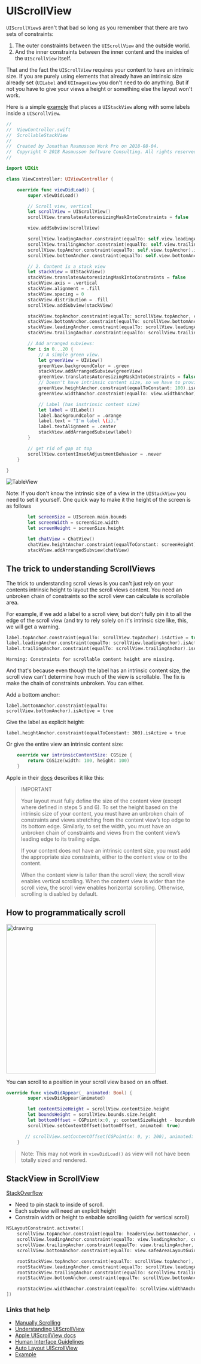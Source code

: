 # UIScrollView

`UIScrollView`s aren't that bad so long as you remember that there are two sets of constraints:

1. The outer constraints between the `UIScrollView` and the outside world.
2. And the inner constraints between the inner content and the insides of the `UIScrollView` itself.

That and the fact the `UIScrollView` requires your content to have an intrinsic size. If you are purely using elements that already have an intrinsic size already set (`UILabel` and `UIImageView` you don't need to do anything. But if not you have to give your views a height or something else the layout won't work.

Here is a simple [example](https://blog.alltheflow.com/scrollable-uistackview) that places a `UIStackView` along with some labels inside a `UIScrollView`.

```swift
//
//  ViewController.swift
//  ScrollableStackView
//
//  Created by Jonathan Rasmusson Work Pro on 2018-08-04.
//  Copyright © 2018 Rasmusson Software Consulting. All rights reserved.
//

import UIKit

class ViewController: UIViewController {

    override func viewDidLoad() {
        super.viewDidLoad()

        // Scroll view, vertical
        let scrollView = UIScrollView()
        scrollView.translatesAutoresizingMaskIntoConstraints = false

        view.addSubview(scrollView)

        scrollView.leadingAnchor.constraint(equalTo: self.view.leadingAnchor).isActive = true
        scrollView.trailingAnchor.constraint(equalTo: self.view.trailingAnchor).isActive = true
        scrollView.topAnchor.constraint(equalTo: self.view.topAnchor).isActive = true
        scrollView.bottomAnchor.constraint(equalTo: self.view.bottomAnchor).isActive = true

        // 2. Content is a stack view
        let stackView = UIStackView()
        stackView.translatesAutoresizingMaskIntoConstraints = false
        stackView.axis = .vertical
        stackView.alignment = .fill
        stackView.spacing = 0
        stackView.distribution = .fill
        scrollView.addSubview(stackView)

        stackView.topAnchor.constraint(equalTo: scrollView.topAnchor, constant: 0).isActive = true
        stackView.bottomAnchor.constraint(equalTo: scrollView.bottomAnchor, constant: 0).isActive = true
        stackView.leadingAnchor.constraint(equalTo: scrollView.leadingAnchor, constant: 0).isActive = true
        stackView.trailingAnchor.constraint(equalTo: scrollView.trailingAnchor, constant: 0).isActive = true

        // Add arranged subviews:
        for i in 0...20 {
            // A simple green view.
            let greenView = UIView()
            greenView.backgroundColor = .green
            stackView.addArrangedSubview(greenView)
            greenView.translatesAutoresizingMaskIntoConstraints = false
            // Doesn't have intrinsic content size, so we have to provide the height at least
            greenView.heightAnchor.constraint(equalToConstant: 100).isActive = true
            greenView.widthAnchor.constraint(equalTo: view.widthAnchor).isActive = true

            // Label (has instrinsic content size)
            let label = UILabel()
            label.backgroundColor = .orange
            label.text = "I'm label \(i)."
            label.textAlignment = .center
            stackView.addArrangedSubview(label)
        }

        // get rid of gap at top
        scrollView.contentInsetAdjustmentBehavior = .never
    }

}
``` 

![TableView](https://github.com/jrasmusson/ios-starter-kit/blob/master/basics/UIScrollView/images/demo.gif)

Note: If you don't know the intrinsic size of a view in the `UIStackView` you need to set it yourself. One quick way to make it the height of the screen is as follows

```swift
        let screenSize = UIScreen.main.bounds
        let screenWidth = screenSize.width
        let screenHeight = screenSize.height

        let chatView = ChatView()
        chatView.heightAnchor.constraint(equalToConstant: screenHeight).isActive = true
        stackView.addArrangedSubview(chatView)
```

## The trick to understanding ScrollViews

The trick to understanding scroll views is you can't just rely on your contents intrinsic height to layout the scroll views content. You need an unbroken chain of constraints so the scroll view can calculate is scrollable area.

For example, if we add a label to a scroll view, but don't fully pin it to all the edge of the scroll view (and try to rely solely on it's intrinsic size like, this, we will get a warning.

```swift
label.topAnchor.constraint(equalTo: scrollView.topAnchor).isActive = true
label.leadingAnchor.constraint(equalTo: scrollView.leadingAnchor).isActive = true
label.trailingAnchor.constraint(equalTo: scrollView.trailingAnchor).isActive = true
```

`Warning: Constraints for scrollable content height are missing.`

And that's because even though the label has an intrinsic content size, the scroll view can't determine how much of the view is scrollable. The fix is make the chain of constraints unbroken. You can either.

Add a bottom anchor:

```label.bottomAnchor.constraint(equalTo: scrollView.bottomAnchor).isActive = true```

Give the label as explicit height:

```label.heightAnchor.constraint(equalToConstant: 300).isActive = true```

Or give the entire view an intrinsic content size:

```swift
    override var intrinsicContentSize: CGSize {
        return CGSize(width: 100, height: 100)
    }
```

Apple in their [docs](https://developer.apple.com/library/archive/documentation/UserExperience/Conceptual/AutolayoutPG/WorkingwithScrollViews.html) describes it like this:

> IMPORTANT
>
> Your layout must fully define the size of the content view (except where defined in steps 5 and 6). To set the height based on the intrinsic size of your content, you must have an unbroken chain of constraints and views stretching from the content view’s top edge to its bottom edge. Similarly, to set the width, you must have an unbroken chain of constraints and views from the content view’s leading edge to its trailing edge.
> 
> If your content does not have an intrinsic content size, you must add the appropriate size constraints, either to the content view or to the content.
> 
> When the content view is taller than the scroll view, the scroll view enables vertical scrolling. When the content view is wider than the scroll view, the scroll view enables horizontal scrolling. Otherwise, scrolling is disabled by default.
> 

## How to programmatically scroll

<img src="https://github.com/jrasmusson/ios-starter-kit/blob/master/basics/UIScrollView/images/scroll.png" alt="drawing" width="400"/>

You can scroll to a position in your scroll view based on an offset.

```swift
override func viewDidAppear(_ animated: Bool) {
        super.viewDidAppear(animated)

        let contentSizeHeight = scrollView.contentSize.height
        let boundsHeight = scrollView.bounds.size.height
        let bottomOffset = CGPoint(x:0, y: contentSizeHeight - boundsHeight)
        scrollView.setContentOffset(bottomOffset, animated: true)

       // scrollView.setContentOffset(CGPoint(x: 0, y: 200), animated: true)
    }
```

> Note: This may not work in `viewDidLoad()` as view will not have been totally sized and rendered.

## StackView in ScrollView

[StackOverflow](https://stackoverflow.com/questions/31668970/is-it-possible-for-uistackview-to-scroll)

- Need to pin stack to inside of scroll.
- Each subview will need an explicit height
- Constrain width or height to enbable scrolling (width for vertical scroll)

```swift
NSLayoutConstraint.activate([            
    scrollView.topAnchor.constraint(equalTo: headerView.bottomAnchor, constant: 8),
    scrollView.leadingAnchor.constraint(equalTo: view.leadingAnchor, constant: 8),
    scrollView.trailingAnchor.constraint(equalTo: view.trailingAnchor, constant: -8),
    scrollView.bottomAnchor.constraint(equalTo: view.safeAreaLayoutGuide.bottomAnchor),

    rootStackView.topAnchor.constraint(equalTo: scrollView.topAnchor),
    rootStackView.leadingAnchor.constraint(equalTo: scrollView.leadingAnchor),
    rootStackView.trailingAnchor.constraint(equalTo: scrollView.trailingAnchor),
    rootStackView.bottomAnchor.constraint(equalTo: scrollView.bottomAnchor),

    rootStackView.widthAnchor.constraint(equalTo: scrollView.widthAnchor),
])
```

### Links that help

* [Manually Scrolling](https://jayeshkawli.ghost.io/manually-scrolling-uiscrollview-ios-swift/)
* [Understanding UIScrollView](https://oleb.net/blog/2014/04/understanding-uiscrollview/)
* [Apple UIScrollView docs](https://developer.apple.com/documentation/uikit/uiscrollview)
* [Human Interface Guidelines](https://developer.apple.com/design/human-interface-guidelines/ios/views/scroll-views/)
* [Auto Layout UIScrollView](https://developer.apple.com/library/archive/documentation/UserExperience/Conceptual/AutolayoutPG/WorkingwithScrollViews.html#//apple_ref/doc/uid/TP40010853-CH24-SW1)
* [Example](https://blog.alltheflow.com/scrollable-uistackview)
